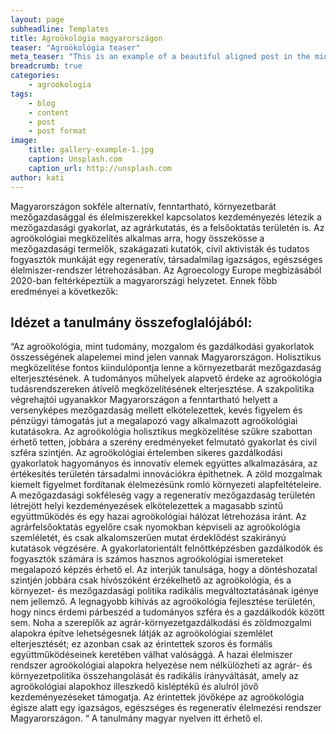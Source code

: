```yaml
---
layout: page
subheadline: Templates
title: Agroökológia magyarországon
teaser: "Agroökológia teaser"
meta_teaser: "This is an example of a beautiful aligned post in the middle. There is no sidebar to distract the reader. The difference to the Page-Template is, that you find meta-information at the bottom of the post."
breadcrumb: true
categories:
    - agrookologia
tags:
    - blog
    - content
    - post
    - post format
image:
    title: gallery-example-1.jpg
    caption: Unsplash.com
    caption_url: http://unsplash.com
author: kati
---
```

Magyarországon sokféle alternatív, fenntartható, környezetbarát mezőgazdasággal és élelmiszerekkel kapcsolatos kezdeményezés létezik a mezőgazdasági gyakorlat, az agrárkutatás, és a felsőoktatás területén is. Az agroökológiai megközelítés alkalmas arra, hogy összekösse a mezőgazdasági termelők, szakágazati kutatók, civil aktivisták és tudatos fogyasztók munkáját egy regeneratív, társadalmilag igazságos, egészséges élelmiszer-rendszer létrehozásában. Az Agroecology Europe megbízásából 2020-ban feltérképeztük a magyarországi helyzetet.
Ennek főbb eredményei a következők: 

## Idézet a tanulmány összefoglalójából:

“Az agroökológia, mint tudomány, mozgalom és gazdálkodási gyakorlatok összességének alapelemei mind jelen vannak Magyarországon. Holisztikus megközelítése fontos kiindulópontja lenne a környezetbarát mezőgazdaság elterjesztésének. A tudományos műhelyek alapvető érdeke az agroökológia tudásrendszereken átívelő megközelítésének elterjesztése. A szakpolitika végrehajtói ugyanakkor Magyarországon a fenntartható helyett a versenyképes mezőgazdaság mellett elkötelezettek, kevés figyelem és pénzügyi támogatás jut a megalapozó vagy alkalmazott agroökológiai kutatásokra. Az agroökológia holisztikus megközelítése szűkre szabottan érhető tetten, jobbára a szerény eredményeket felmutató gyakorlat és civil szféra szintjén. 
Az agroökológiai értelemben sikeres gazdálkodási gyakorlatok hagyományos és innovatív elemek együttes alkalmazására, az értékesítés területén társadalmi innovációkra építhetnek. 
A zöld mozgalmak kiemelt figyelmet fordítanak élelmezésünk romló környezeti alapfeltételeire. A mezőgazdasági sokféleség vagy a regeneratív mezőgazdaság területén létrejött helyi kezdeményezések elkötelezettek a magasabb szintű együttműködés és egy hazai agroökológiai hálózat létrehozása iránt.
 Az agrárfelsőoktatás egyelőre csak nyomokban képviseli az agroökológia szemléletét, és csak alkalomszerűen mutat érdeklődést szakirányú kutatások végzésére. A gyakorlatorientált felnőttképzésben gazdálkodók és fogyasztók számára is számos hasznos agroökológiai ismereteket megalapozó képzés érhető el. 
Az interjúk tanulsága, hogy a döntéshozatal szintjén jobbára csak hívószóként érzékelhető az agroökológia, és a környezet- és mezőgazdasági politika radikális megváltoztatásának igénye nem jellemző. A legnagyobb kihívás az agroökológia fejlesztése területén, hogy nincs érdemi párbeszéd a tudományos szféra és a gazdálkodók között sem. Noha a szereplők az agrár-környezetgazdálkodási és zöldmozgalmi alapokra építve lehetségesnek látják az agroökológiai szemlélet elterjesztését; ez azonban csak az érintettek szoros és formális együttműködéseinek keretében válhat valósággá. A hazai élelmiszer rendszer agroökológiai alapokra helyezése nem nélkülözheti az agrár- és környezetpolitika összehangolását és radikális irányváltását, amely az agroökológiai alapokhoz illeszkedő kisléptékű és alulról jövő kezdeményezéseket támogatja. Az érintettek jövőképe az agroökológia égisze alatt egy igazságos, egészséges és regeneratív élelmezési rendszer Magyarországon. “ 
A tanulmány magyar nyelven itt érhető el. 

